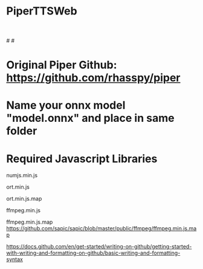 # PiperTTSWeb
<br />
<br />
#
#

# Original Piper Github:  https://github.com/rhasspy/piper

#
#

# Name your onnx model "model.onnx" and place in same folder

#
#

# Required Javascript Libraries


numjs.min.js

ort.min.js

ort.min.js.map  

ffmpeg.min.js

ffmpeg.min.js.map  https://github.com/sapic/sapic/blob/master/public/ffmpeg/ffmpeg.min.js.map










https://docs.github.com/en/get-started/writing-on-github/getting-started-with-writing-and-formatting-on-github/basic-writing-and-formatting-syntax
